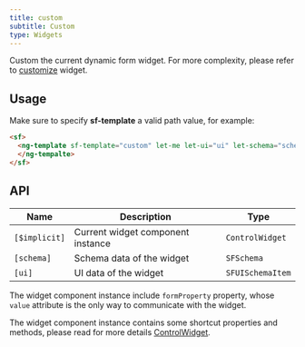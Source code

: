 ```yaml
---
title: custom
subtitle: Custom
type: Widgets
---
```


Custom the current dynamic form widget. For more complexity, please refer to [customize](/form/customize) widget.

## Usage

Make sure to specify **sf-template** a valid path value, for example:

```html
<sf>
  <ng-template sf-template="custom" let-me let-ui="ui" let-schema="schema">
  </ng-tempalte>
</sf>
```

## API

| Name          | Description                       | Type             |
| ------------- | --------------------------------- | ---------------- |
| `[$implicit]` | Current widget component instance | `ControlWidget`  |
| `[schema]`    | Schema data of the widget         | `SFSchema`       |
| `[ui]`        | UI data of the widget             | `SFUISchemaItem` |

The widget component instance include `formProperty` property, whose `value` attribute is the only way to communicate with the widget.

The widget component instance contains some shortcut properties and methods, please read for more details [ControlWidget](https://github.com/ng-alain/delon/blob/master/packages/form/src/widget.ts).
